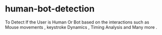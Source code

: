 # human-bot-detection
To Detect If the User is Human Or Bot based on the interactions such as Mouse movements , keystroke Dynamics , Timing Analysis and Many more . 
